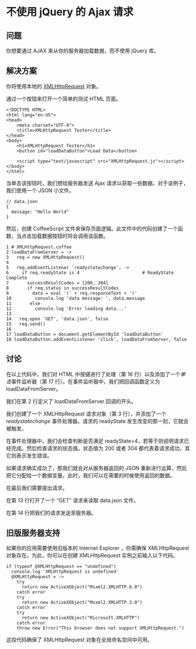 # 不使用 jQuery 的 Ajax 请求

## 问题

你想要通过 AJAX 来从你的服务器加载数据，而不使用 jQuery 库。

## 解决方案

你将使用本地的 [XMLHttpRequest](https://en.wikipedia.org/wiki/XMLHttpRequest) 对象。

通过一个按钮来打开一个简单的测试 HTML 页面。

```
<!DOCTYPE HTML>
<html lang="en-US">
<head>
    <meta charset="UTF-8">
    <title>XMLHttpRequest Tester</title>
</head>
<body>
    <h1>XMLHttpRequest Tester</h1>
    <button id="loadDataButton">Load Data</button>

    <script type="text/javascript" src="XMLHttpRequest.js"></script>
</body>
</html>
```

当单击该按钮时，我们想给服务器发送 Ajax 请求以获取一些数据。对于该例子，我们使用一个 JSON 小文件。

```
// data.json
{
  message: "Hello World"
}
```

然后，创建 CoffeeScript 文件来保存页面逻辑。此文件中的代码创建了一个函数，当点击加载数据按钮时将会调用该函数。

```
1 # XMLHttpRequest.coffee
2 loadDataFromServer = ->
3   req = new XMLHttpRequest()
4 
5   req.addEventListener 'readystatechange', ->
6     if req.readyState is 4                        # ReadyState Complete
7       successResultCodes = [200, 304]
8       if req.status in successResultCodes
9         data = eval '(' + req.responseText + ')'
10         console.log 'data message: ', data.message
11       else
12         console.log 'Error loading data...'
13 
14   req.open 'GET', 'data.json', false
15   req.send()
16 
17 loadDataButton = document.getElementById 'loadDataButton'
18 loadDataButton.addEventListener 'click', loadDataFromServer, false
```

## 讨论

在以上代码中，我们对 HTML 中按键进行了处理（第 16 行）以及添加了一个*单击*事件监听器（第 17 行）。在事件监听器中，我们把回调函数定义为 loadDataFromServer。

我们在第 2 行定义了 loadDataFromServer 回调的开头。

我们创建了一个 XMLHttpRequest 请求对象（第 3 行），并添加了一个 *readystatechange* 事件处理器。请求的 readyState 发生改变的那一刻，它就会被触发。

在事件处理器中，我们会检查判断是否满足 readyState=4，若等于则说明请求已经完成。然后检查请求的状态值。状态值为 200 或者 304 都代表着请求成功，其它则表示发生错误。

如果请求确实成功了，那我们就会对从服务器返回的 JSON 重新进行运算，然后把它分配给一个数据变量。此时，我们可以在需要的时候使用返回的数据。

在最后我们需要提出请求。

在第 13 行打开了一个 “GET” 请求来读取 data.json 文件。

在第 14 行把我们的请求发送至服务器。

## 旧版服务器支持

如果你的应用需要使用旧版本的 Internet Explorer ，你需确保 XMLHttpRequest 对象存在。为此，你可以在创建 XMLHttpRequest 实例之前输入以下代码。

```
if (typeof @XMLHttpRequest == "undefined")
  console.log 'XMLHttpRequest is undefined'
  @XMLHttpRequest = ->
    try
      return new ActiveXObject("Msxml2.XMLHTTP.6.0")
    catch error
    try
      return new ActiveXObject("Msxml2.XMLHTTP.3.0")
    catch error
    try
      return new ActiveXObject("Microsoft.XMLHTTP")
    catch error
    throw new Error("This browser does not support XMLHttpRequest.")
```

这段代码确保了 XMLHttpRequest 对象在全局命名空间中可用。

